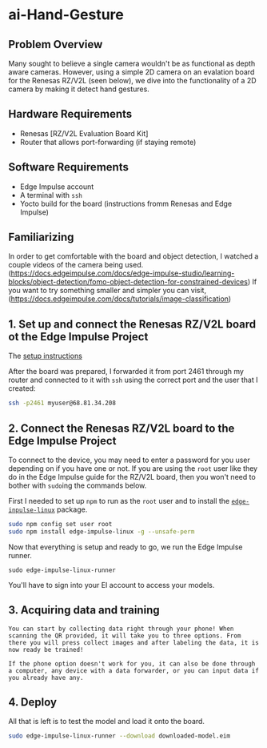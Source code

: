 # ai-Hand-Gesture
## Problem Overview

Many sought to believe a single camera wouldn't be as functional as depth aware cameras. However, using a simple 2D camera on an evalation board for the Renesas RZ/V2L (seen below), we dive into the functionality of a 2D camera by making it detect hand gestures.

## Hardware Requirements
  - Renesas [RZ/V2L Evaluation Board Kit]
  - Router that allows port-forwarding (if staying remote)
 
 ## Software Requirements
  - Edge Impulse account
  - A terminal with `ssh`
  - Yocto build for the board (instructions fromm Renesas and Edge Impulse)
  
  ## Familiarizing
  
  In order to get comfortable with the board and object detection, I watched a couple 
     videos of the camera being used. 
     (https://docs.edgeimpulse.com/docs/edge-impulse-studio/learning-blocks/object-detection/fomo-object-detection-for-constrained-devices) 
     If you want to try something smaller and simpler you can visit,    (https://docs.edgeimpulse.com/docs/tutorials/image-classification)
     
     
     
  ## 1. Set up and connect the Renesas RZ/V2L board ot the Edge Impulse Project
   
The [setup instructions](https://docs.edgeimpulse.com/docs/development-platforms/officially-supported-cpu-gpu-targets/renesas-rz-v2l)

 After the board was prepared, I forwarded it from port 2461 through my router
 and connected to it with `ssh` using the correct port and the user that I created:

 ```sh
 ssh -p2461 myuser@68.81.34.208
 ```


 
 ## 2. Connect the Renesas RZ/V2L board to the Edge Impulse Project
 
 To connect to the device, you may need to enter a password for you user depending
 on if you have one or not. If you are using the `root` user like they do in the
 Edge Impulse guide for the RZ/V2L board, then you won't need to bother with
 `sudo`ing the commands below.

 First I needed to set up `npm` to run as the `root` user and to install
 the [`edge-inpulse-linux`](https://github.com/edgeimpulse/edge-impulse-linux-cli) package.

 ```sh
 sudo npm config set user root
 sudo npm install edge-impulse-linux -g --unsafe-perm
 ```

 Now that everything is setup and ready to go, we run the Edge Impulse runner.

 ```ssh
 sudo edge-impulse-linux-runner
 ```

 You'll have to sign into your EI account to access your models.

## 3. Acquiring data and training 
    
    You can start by collecting data right through your phone! When scanning the QR provided, it will take you to three options. From there you will press collect images and after labeling the data, it is now ready be trained!
    
    If the phone option doesn't work for you, it can also be done through a computer, any device with a data forwarder, or you can input data if you already have any. 
    
    
    
    
    
## 4. Deploy
All that is left is to test the model and load it onto the board.

 ```sh
 sudo edge-impulse-linux-runner --download downloaded-model.eim
 ```
 
       
 
 
 
 

   
  
 



